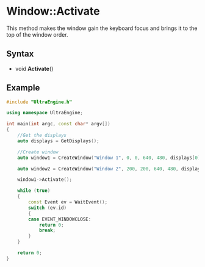 # Window::Activate

This method makes the window gain the keyboard focus and brings it to the top of the window order.

## Syntax

- void **Activate**()

## Example

```c++
#include "UltraEngine.h"

using namespace UltraEngine;

int main(int argc, const char* argv[])
{
    //Get the displays
    auto displays = GetDisplays();

    //Create window
    auto window1 = CreateWindow("Window 1", 0, 0, 640, 480, displays[0]);

    auto window2 = CreateWindow("Window 2", 200, 200, 640, 480, displays[0]);

    window1->Activate();

    while (true)
    {
        const Event ev = WaitEvent();
        switch (ev.id)
        {
        case EVENT_WINDOWCLOSE:
            return 0;
            break;
        }
    }

    return 0;
}
```
